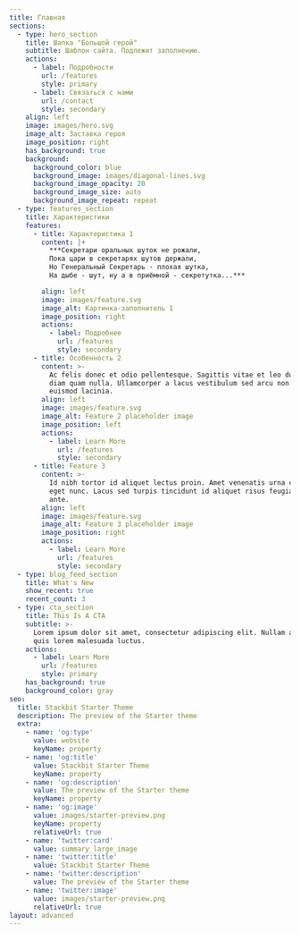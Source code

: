 ```yaml
---
title: Главная
sections:
  - type: hero_section
    title: Шапка "Большой герой"
    subtitle: Шаблон сайта. Подлежит заполнению.
    actions:
      - label: Подробности
        url: /features
        style: primary
      - label: Связаться с нами
        url: /contact
        style: secondary
    align: left
    image: images/hero.svg
    image_alt: Заставка героя
    image_position: right
    has_background: true
    background:
      background_color: blue
      background_image: images/diagonal-lines.svg
      background_image_opacity: 20
      background_image_size: auto
      background_image_repeat: repeat
  - type: features_section
    title: Характеристики
    features:
      - title: Характеристика 1
        content: |+
          ***Секретари оральных шуток не рожали,
          Пока цари в секретарях шутов держали,
          Но Генеральный Секретарь - плохая шутка,
          На дыбе - шут, ну а в приёмной - секретутка...***

        align: left
        image: images/feature.svg
        image_alt: Картинка-заполнитель 1
        image_position: right
        actions:
          - label: Подробнее
            url: /features
            style: secondary
      - title: Особенность 2
        content: >-
          Ac felis donec et odio pellentesque. Sagittis vitae et leo duis ut
          diam quam nulla. Ullamcorper a lacus vestibulum sed arcu non odio
          euismod lacinia.
        align: left
        image: images/feature.svg
        image_alt: Feature 2 placeholder image
        image_position: left
        actions:
          - label: Learn More
            url: /features
            style: secondary
      - title: Feature 3
        content: >-
          Id nibh tortor id aliquet lectus proin. Amet venenatis urna cursus
          eget nunc. Lacus sed turpis tincidunt id aliquet risus feugiat in
          ante.
        align: left
        image: images/feature.svg
        image_alt: Feature 3 placeholder image
        image_position: right
        actions:
          - label: Learn More
            url: /features
            style: secondary
  - type: blog_feed_section
    title: What's New
    show_recent: true
    recent_count: 3
  - type: cta_section
    title: This Is A CTA
    subtitle: >-
      Lorem ipsum dolor sit amet, consectetur adipiscing elit. Nullam a metus
      quis lorem malesuada luctus.
    actions:
      - label: Learn More
        url: /features
        style: primary
    has_background: true
    background_color: gray
seo:
  title: Stackbit Starter Theme
  description: The preview of the Starter theme
  extra:
    - name: 'og:type'
      value: website
      keyName: property
    - name: 'og:title'
      value: Stackbit Starter Theme
      keyName: property
    - name: 'og:description'
      value: The preview of the Starter theme
      keyName: property
    - name: 'og:image'
      value: images/starter-preview.png
      keyName: property
      relativeUrl: true
    - name: 'twitter:card'
      value: summary_large_image
    - name: 'twitter:title'
      value: Stackbit Starter Theme
    - name: 'twitter:description'
      value: The preview of the Starter theme
    - name: 'twitter:image'
      value: images/starter-preview.png
      relativeUrl: true
layout: advanced
---
```

